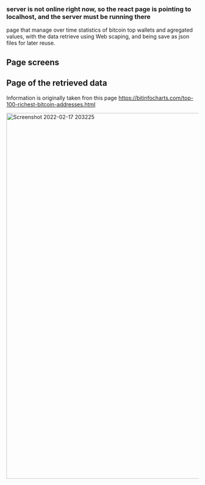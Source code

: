 ### server is not online right now, so the react page is pointing to localhost, and the server must be running there

page that manage over time statistics of bitcoin top wallets and  agregated values, with the data retrieve using Web scaping, and being save as json files for later reuse.

## Page screens

## Page of the retrieved data

Information is originally taken fron this page https://bitinfocharts.com/top-100-richest-bitcoin-addresses.html

<img width="958" alt="Screenshot 2022-02-17 203225" src="https://user-images.githubusercontent.com/80784724/154600532-af3e0472-5015-4305-8d85-1a49186baa1a.png">
